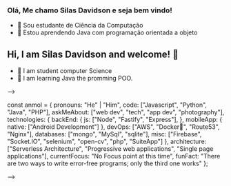 ### Olá, Me chamo Silas Davidson e seja bem vindo! 



- 🔭 Sou estudante de Ciência da Computação
- 🌱 Estou aprendendo Java com programação orientada a objeto



## Hi, I am Silas Davidson and welcome!  👋

- 🔭 I am student computer Science
- 🌱 I am learning Java the promming POO.
  
--><div>
const anmol = {
    pronouns: "He" | "Him",
    code: ["Javascript", "Python", "Java", "PHP"],
    askMeAbout: ["web dev", "tech", "app dev", "photography"],
    technologies: {
        backEnd: {
            js: ["Node", "Fastify", "Express"],
        },
        mobileApp: {
            native: ["Android Development"]
        },
        devOps: ["AWS", "Docker🐳", "Route53", "Nginx"],
        databases: ["mongo", "MySql", "sqlite"],
        misc: ["Firebase", "Socket.IO", "selenium", "open-cv", "php", "SuiteApp"]
    },
    architecture: ["Serverless Architecture", "Progressive web applications", "Single page applications"],
    currentFocus: "No Focus point at this time",
    funFact: "There are two ways to write error-free programs; only the third one works"
};


--><dev>
